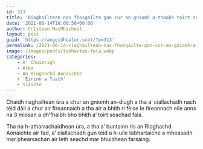 ```yaml
---
id: 313
title: 'Riaghailtean nas fhosgailte gan cur an-gnìomh a-thaobh toirt seachad fala'
date: '2021-06-14T18:00:56+00:00'
author: Crìstean MacMhìcheil
layout: post
guid: 'https://angeidhealur.scot/?p=313'
permalink: /2021-06-14-riaghailtean-nas-fhosgailte-gan-cur-an-gniomh-a-thaobh-toirt-seachad-fala/
image: /images/posts/tabhartas-fala.webp
categories:
    - A' Chuimrigh
    - Alba
    - An Rìoghachd Aonaichte
    - 'Èirinn a Tuath'
    - Slàinte
---
```


Chaidh riaghailtean ùra a chur an gnìomh an-diugh a tha a’ ciallachadh nach tèid dàil a chur air fireannaich a tha air a bhith ri fèise le fireannach eile anns na 3 mìosan a dh’fhalbh bho bhith a’ toirt seachad fala.

Tha na h-atharrachaidhean ùra, a tha a’ buntainn ris an Rìoghachd Aonaichte air fad, a’ ciallachadh gun tèid a h-uile tabhartaiche a mheasadh mar phearsachan air leth seachd mar bhuidhean farsaing.
